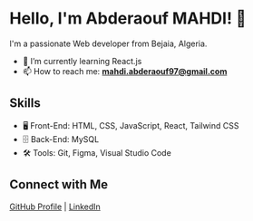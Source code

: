 # Hello, I'm Abderaouf MAHDI! 👋

I'm a passionate Web developer from Bejaia, Algeria. 

- 🌱 I’m currently learning React.js
- 📫 How to reach me: **mahdi.abderaouf97@gmail.com**

## Skills
- 🖥️ Front-End: HTML, CSS, JavaScript, React, Tailwind CSS
- 🗄️ Back-End: MySQL
- 🛠 Tools: Git, Figma, Visual Studio Code
  
## Connect with Me
[GitHub Profile](https://github.com/Raouf404) | [LinkedIn](https://www.linkedin.com/in/abderaouf-mahdi-8b68a1291/)


